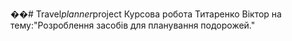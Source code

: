 ��#   T r a v e l _ p l a n n e r _ p r o j e c t  
 Курсова робота Титаренко Віктор на тему:"Розроблення засобів для планування подорожей."
